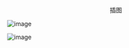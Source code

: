 <p align="center">插图</p>

![image](http://pic.wenku8.com/pictures/2/2980/127533/156902.jpg)

![image](http://pic.wenku8.com/pictures/2/2980/127533/156903.jpg)

